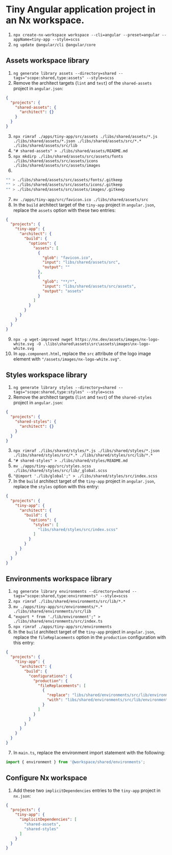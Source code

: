 # Tiny Angular application project in an Nx workspace.
1. `npx create-nx-workspace workspace --cli=angular --preset=angular --appName=tiny-app --style=scss`
2. `ng update @angular/cli @angular/core`

## Assets workspace library
1. `ng generate library assets --directory=shared --tags="scope:shared,type:assets" --style=scss`
2. Remove the architect targets (`lint` and `test`) of the `shared-assets` project in `angular.json`:
```json
{
  "projects": {
    "shared-assets": {
      "architect": {}
    }
  }
}
```
3. `npx rimraf ./apps/tiny-app/src/assets ./libs/shared/assets/*.js ./libs/shared/assets/*.json ./libs/shared/assets/src/*.* ./libs/shared/assets/src/lib`
4. `"# shared-assets" > ./libs/shared/assets/README.md`
5. `npx mkdirp ./libs/shared/assets/src/assets/fonts ./libs/shared/assets/src/assets/icons ./libs/shared/assets/src/assets/images`
6.
```bash
"" > ./libs/shared/assets/src/assets/fonts/.gitkeep
"" > ./libs/shared/assets/src/assets/icons/.gitkeep
"" > ./libs/shared/assets/src/assets/images/.gitkeep
```
7. `mv ./apps/tiny-app/src/favicon.ico ./libs/shared/assets/src`
8. In the `build` architect target of the `tiny-app` project in `angular.json`, replace the `assets` option with these two entries:
```json
{
  "projects": {
    "tiny-app": {
      "architect": {
        "build": {
          "options": {
            "assets": [
              {
                "glob": "favicon.ico",
                "input": "libs/shared/assets/src",
                "output": ""
              },
              {
                "glob": "**/*",
                "input": "libs/shared/assets/src/assets",
                "output": "assets"
              }
            ]
          }
        }
      }
    }
  }
}
```
9. `npx -p wget-improved nwget https://nx.dev/assets/images/nx-logo-white.svg -O .\libs\shared\assets\src\assets\images\nx-logo-white.svg`
10. In `app.component.html`, replace the `src` attribute of the logo image element with `"/assets/images/nx-logo-white.svg"`.

## Styles workspace library
1. `ng generate library styles --directory=shared --tags="scope:shared,type:styles" --style=scss`
2. Remove the architect targets (`lint` and `test`) of the `shared-styles` project in `angular.json`:
```json
{
  "projects": {
    "shared-styles": {
      "architect": {}
    }
  }
}
```
3. `npx rimraf ./libs/shared/styles/*.js ./libs/shared/styles/*.json ./libs/shared/styles/src/*.* ./libs/shared/styles/src/lib/*.*`
4. `"# shared-styles" > ./libs/shared/styles/README.md`
5. `mv ./apps/tiny-app/src/styles.scss ./libs/shared/styles/src/lib/_global.scss`
6. `"@import './lib/global';" > ./libs/shared/styles/src/index.scss`
7. In the `build` architect target of the `tiny-app` project in `angular.json`, replace the `styles` option with this entry:
```json
{
  "projects": {
    "tiny-app": {
      "architect": {
        "build": {
          "options": {
            "styles": [
              "libs/shared/styles/src/index.scss"
            ]
          }
        }
      }
    }
  }
}
```

## Environments workspace library
1. `ng generate library environments --directory=shared --tags="scope:shared,type:environments" --style=scss`
2. `npx rimraf ./libs/shared/environments/src/lib/*.*`
3. `mv ./apps/tiny-app/src/environments/*.* ./libs/shared/environments/src/lib`
4. `"export * from './lib/environment';" > ./libs/shared/environments/src/index.ts`
5. `npx rimraf ./apps/tiny-app/src/environments`
6. In the `build` architect target of the `tiny-app` project in `angular.json`, replace the `fileReplacements` option in the `production` configuration with this entry:
```json
{
  "projects": {
    "tiny-app": {
      "architect": {
        "build": {
          "configurations": {
            "production": {
              "fileReplacements": [
                {
                  "replace": "libs/shared/environments/src/lib/environment.ts",
                  "with": "libs/shared/environments/src/lib/environment.prod.ts"
                }
              ]
            }
          }
        }
      }
    }
  }
}
```
7. In `main.ts`, replace the environment import statement with the following:
```typescript
import { environment } from '@workspace/shared/environments';
```

## Configure Nx workspace
1. Add these two `implicitDependencies` entries to the `tiny-app` project in `nx.json`:
```json
{
  "projects": {
    "tiny-app": {
      "implicitDependencies": [
        "shared-assets",
        "shared-styles"
      ]
    }
  }
}
```
